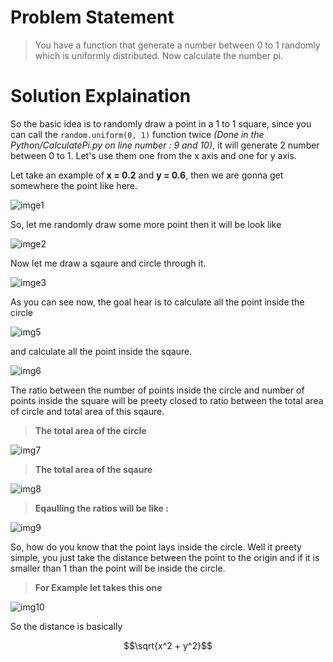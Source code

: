 # Problem Statement
>You have a function that generate a number between 0 to 1 randomly which is uniformly distributed. Now calculate the number pi.

# Solution Explaination

So the basic idea is to randomly draw a point in a 1 to 1 square, since you can call the ```random.uniform(0, 1)``` function twice *(Done in the Python/CalculatePi.py on line number : 9 and 10)*, it will generate 2 number between 0 to 1. Let's use them one from the x axis and one for y axis. 

Let take an example of **x = 0.2** and **y = 0.6**, then we are gonna get somewhere the point like here.

![imge1](./RepoEssentials/img1.png)


So, let me randomly draw some more point then it will be look like

![imge2](./RepoEssentials/img2.png)

Now let me draw a sqaure and circle through it.

![imge3](./RepoEssentials/img4.png)

As you can see now, the goal hear is to calculate all the point inside the circle

![img5](./RepoEssentials/img6.png)

and calculate all the point inside the sqaure.

![img6](./RepoEssentials/img7.png)

The ratio between the number of points inside the circle and number of points inside the square will be preety closed to ratio between the total area of circle and total area of this sqaure.

>**The total area of the circle**

![img7](./RepoEssentials/img8.png)

>**The total area of the sqaure**

![img8](./RepoEssentials/img9.png)

>**Eqaulling the ratios will be like :**

![img9](./RepoEssentials/img16.png)

So, how do you know that the point lays inside the circle. Well it preety simple, you just take the distance between the point to the origin and if it is smaller than 1 than the point will be inside the circle.

>**For Example let takes this one**

![img10](./RepoEssentials/img10.png)

So the distance is basically 

$$\sqrt{x^2 + y^2}$$


